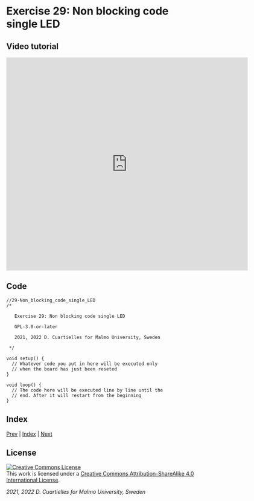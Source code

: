 # Exercise 29: Non blocking code single LED

## Video tutorial

<iframe src="https://player.vimeo.com/video/528560097?h=fab684b5fd" width="640" height="564" frameborder="0" allow="autoplay; fullscreen" allowfullscreen></iframe>

## Code

```c_cpp
//29-Non_blocking_code_single_LED
/*

   Exercise 29: Non blocking code single LED

   GPL-3.0-or-later

   2021, 2022 D. Cuartielles for Malmo University, Sweden

 */

void setup() {
  // Whatever code you put in here will be executed only 
  // when the board has just been reseted
}

void loop() {
  // The code here will be executed line by line until the 
  // end. After it will restart from the beginning
}
```

## Index

[Prev](../28-HackerNight_rubber_ducky/28-HackerNight_rubber_ducky.md) |  [Index](../course_index.md) |  [Next](../30-Non_blocking_code_LEDring_and_button/30-Non_blocking_code_LEDring_and_button.md)

## License

<a rel="license" href="http://creativecommons.org/licenses/by-sa/4.0/"><img alt="Creative Commons License" style="border-width:0" src="https://i.creativecommons.org/l/by-sa/4.0/80x15.png" /></a><br />This work is licensed under a <a rel="license" href="http://creativecommons.org/licenses/by-sa/4.0/">Creative Commons Attribution-ShareAlike 4.0 International License</a>.

*2021, 2022 D. Cuartielles for Malmo University, Sweden*
